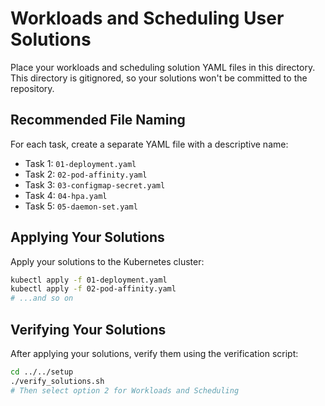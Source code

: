 # Workloads and Scheduling User Solutions

Place your workloads and scheduling solution YAML files in this directory. This directory is gitignored, so your solutions won't be committed to the repository.

## Recommended File Naming

For each task, create a separate YAML file with a descriptive name:

- Task 1: `01-deployment.yaml` 
- Task 2: `02-pod-affinity.yaml`
- Task 3: `03-configmap-secret.yaml`
- Task 4: `04-hpa.yaml`
- Task 5: `05-daemon-set.yaml`

## Applying Your Solutions

Apply your solutions to the Kubernetes cluster:

```bash
kubectl apply -f 01-deployment.yaml
kubectl apply -f 02-pod-affinity.yaml
# ...and so on
```

## Verifying Your Solutions

After applying your solutions, verify them using the verification script:

```bash
cd ../../setup
./verify_solutions.sh
# Then select option 2 for Workloads and Scheduling
```

